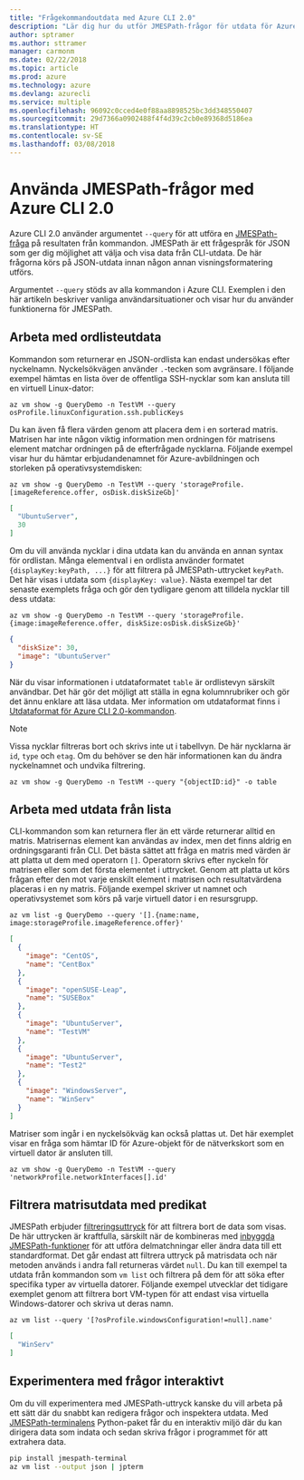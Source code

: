```yaml
---
title: "Frågekommandoutdata med Azure CLI 2.0"
description: "Lär dig hur du utför JMESPath-frågor för utdata för Azure CLI 2.0-kommandon."
author: sptramer
ms.author: sttramer
manager: carmonm
ms.date: 02/22/2018
ms.topic: article
ms.prod: azure
ms.technology: azure
ms.devlang: azurecli
ms.service: multiple
ms.openlocfilehash: 96092c0cced4e0f88aa8898525bc3dd348550407
ms.sourcegitcommit: 29d7366a0902488f4f4d39c2cb0e89368d5186ea
ms.translationtype: HT
ms.contentlocale: sv-SE
ms.lasthandoff: 03/08/2018
---
```

# <a name="use-jmespath-queries-with-azure-cli-20"></a>Använda JMESPath-frågor med Azure CLI 2.0

Azure CLI 2.0 använder argumentet `--query` för att utföra en [JMESPath-fråga](http://jmespath.org) på resultaten från kommandon. JMESPath är ett frågespråk för JSON som ger dig möjlighet att välja och visa data från CLI-utdata. De här frågorna körs på JSON-utdata innan någon annan visningsformatering utförs.

Argumentet `--query` stöds av alla kommandon i Azure CLI. Exemplen i den här artikeln beskriver vanliga användarsituationer och visar hur du använder funktionerna för JMESPath.

## <a name="work-with-dictionary-output"></a>Arbeta med ordlisteutdata

Kommandon som returnerar en JSON-ordlista kan endast undersökas efter nyckelnamn. Nyckelsökvägen använder `.`-tecken som avgränsare. I följande exempel hämtas en lista över de offentliga SSH-nycklar som kan ansluta till en virtuell Linux-dator:

```azurecli
az vm show -g QueryDemo -n TestVM --query osProfile.linuxConfiguration.ssh.publicKeys
```

Du kan även få flera värden genom att placera dem i en sorterad matris. Matrisen har inte någon viktig information men ordningen för matrisens element matchar ordningen på de efterfrågade nycklarna. Följande exempel visar hur du hämtar erbjudandenamnet för Azure-avbildningen och storleken på operativsystemdisken:

```azurecli
az vm show -g QueryDemo -n TestVM --query 'storageProfile.[imageReference.offer, osDisk.diskSizeGb]'
```

```json
[
  "UbuntuServer",
  30
]
```

Om du vill använda nycklar i dina utdata kan du använda en annan syntax för ordlistan. Många elementval i en ordlista använder formatet `{displayKey:keyPath, ...}` för att filtrera på JMESPath-uttrycket `keyPath`. Det här visas i utdata som `{displayKey: value}`. Nästa exempel tar det senaste exemplets fråga och gör den tydligare genom att tilldela nycklar till dess utdata:

```azurecli
az vm show -g QueryDemo -n TestVM --query 'storageProfile.{image:imageReference.offer, diskSize:osDisk.diskSizeGb}'
```

```json
{
  "diskSize": 30,
  "image": "UbuntuServer"
}
```

När du visar informationen i utdataformatet `table` är ordlistevyn särskilt användbar. Det här gör det möjligt att ställa in egna kolumnrubriker och gör det ännu enklare att läsa utdata. Mer information om utdataformat finns i [Utdataformat för Azure CLI 2.0-kommandon](/cli/azure/format-output-azure-cli).

> [!NOTE]
> Vissa nycklar filtreras bort och skrivs inte ut i tabellvyn. De här nycklarna är `id`, `type` och `etag`. Om du behöver se den här informationen kan du ändra nyckelnamnet och undvika filtrering.
>
> ```azurecli
> az vm show -g QueryDemo -n TestVM --query "{objectID:id}" -o table
> ```

## <a name="work-with-list-output"></a>Arbeta med utdata från lista

CLI-kommandon som kan returnera fler än ett värde returnerar alltid en matris. Matrisernas element kan användas av index, men det finns aldrig en ordningsgaranti från CLI. Det bästa sättet att fråga en matris med värden är att platta ut dem med operatorn `[]`. Operatorn skrivs efter nyckeln för matrisen eller som det första elementet i uttrycket. Genom att platta ut körs frågan efter den mot varje enskilt element i matrisen och resultatvärdena placeras i en ny matris. Följande exempel skriver ut namnet och operativsystemet som körs på varje virtuell dator i en resursgrupp. 

```azurecli
az vm list -g QueryDemo --query '[].{name:name, image:storageProfile.imageReference.offer}'
```

```json
[
  {
    "image": "CentOS",
    "name": "CentBox"
  },
  {
    "image": "openSUSE-Leap",
    "name": "SUSEBox"
  },
  {
    "image": "UbuntuServer",
    "name": "TestVM"
  },
  {
    "image": "UbuntuServer",
    "name": "Test2"
  },
  {
    "image": "WindowsServer",
    "name": "WinServ"
  }
]
```

Matriser som ingår i en nyckelsökväg kan också plattas ut. Det här exemplet visar en fråga som hämtar ID för Azure-objekt för de nätverkskort som en virtuell dator är ansluten till.

```azurecli
az vm show -g QueryDemo -n TestVM --query 'networkProfile.networkInterfaces[].id'
```

## <a name="filter-array-output-with-predicates"></a>Filtrera matrisutdata med predikat

JMESPath erbjuder [filtreringsuttryck](http://jmespath.org/specification.html#filterexpressions) för att filtrera bort de data som visas. De här uttrycken är kraftfulla, särskilt när de kombineras med [inbyggda JMESPath-funktioner](http://jmespath.org/specification.html#built-in-functions) för att utföra delmatchningar eller ändra data till ett standardformat. Det går endast att filtrera uttryck på matrisdata och när metoden används i andra fall returneras värdet `null`. Du kan till exempel ta utdata från kommandon som `vm list` och filtrera på dem för att söka efter specifika typer av virtuella datorer. Följande exempel utvecklar det tidigare exemplet genom att filtrera bort VM-typen för att endast visa virtuella Windows-datorer och skriva ut deras namn.

```azurecli
az vm list --query '[?osProfile.windowsConfiguration!=null].name'
```

```json
[
  "WinServ"
]
```

## <a name="experiment-with-queries-interactively"></a>Experimentera med frågor interaktivt

Om du vill experimentera med JMESPath-uttryck kanske du vill arbeta på ett sätt där du snabbt kan redigera frågor och inspektera utdata. Med [JMESPath-terminalens](https://github.com/jmespath/jmespath.terminal) Python-paket får du en interaktiv miljö där du kan dirigera data som indata och sedan skriva frågor i programmet för att extrahera data.

```bash
pip install jmespath-terminal
az vm list --output json | jpterm
```
